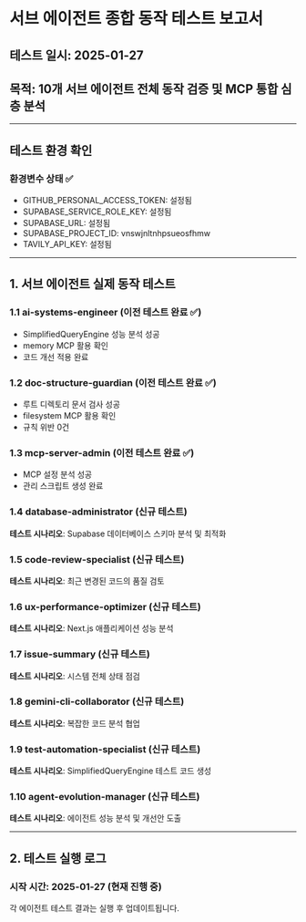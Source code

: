 # 서브 에이전트 종합 동작 테스트 보고서

## 테스트 일시: 2025-01-27

## 목적: 10개 서브 에이전트 전체 동작 검증 및 MCP 통합 심층 분석

---

## 테스트 환경 확인

### 환경변수 상태 ✅

- GITHUB_PERSONAL_ACCESS_TOKEN: 설정됨
- SUPABASE_SERVICE_ROLE_KEY: 설정됨
- SUPABASE_URL: 설정됨
- SUPABASE_PROJECT_ID: vnswjnltnhpsueosfhmw
- TAVILY_API_KEY: 설정됨

---

## 1. 서브 에이전트 실제 동작 테스트

### 1.1 ai-systems-engineer (이전 테스트 완료 ✅)

- SimplifiedQueryEngine 성능 분석 성공
- memory MCP 활용 확인
- 코드 개선 적용 완료

### 1.2 doc-structure-guardian (이전 테스트 완료 ✅)

- 루트 디렉토리 문서 검사 성공
- filesystem MCP 활용 확인
- 규칙 위반 0건

### 1.3 mcp-server-admin (이전 테스트 완료 ✅)

- MCP 설정 분석 성공
- 관리 스크립트 생성 완료

### 1.4 database-administrator (신규 테스트)

**테스트 시나리오**: Supabase 데이터베이스 스키마 분석 및 최적화

### 1.5 code-review-specialist (신규 테스트)

**테스트 시나리오**: 최근 변경된 코드의 품질 검토

### 1.6 ux-performance-optimizer (신규 테스트)

**테스트 시나리오**: Next.js 애플리케이션 성능 분석

### 1.7 issue-summary (신규 테스트)

**테스트 시나리오**: 시스템 전체 상태 점검

### 1.8 gemini-cli-collaborator (신규 테스트)

**테스트 시나리오**: 복잡한 코드 분석 협업

### 1.9 test-automation-specialist (신규 테스트)

**테스트 시나리오**: SimplifiedQueryEngine 테스트 코드 생성

### 1.10 agent-evolution-manager (신규 테스트)

**테스트 시나리오**: 에이전트 성능 분석 및 개선안 도출

---

## 2. 테스트 실행 로그

### 시작 시간: 2025-01-27 (현재 진행 중)

각 에이전트 테스트 결과는 실행 후 업데이트됩니다.
